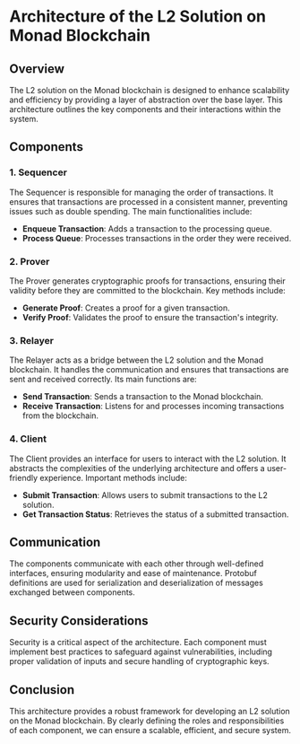 # Architecture of the L2 Solution on Monad Blockchain

## Overview

The L2 solution on the Monad blockchain is designed to enhance scalability and efficiency by providing a layer of abstraction over the base layer. This architecture outlines the key components and their interactions within the system.

## Components

### 1. Sequencer

The Sequencer is responsible for managing the order of transactions. It ensures that transactions are processed in a consistent manner, preventing issues such as double spending. The main functionalities include:

- **Enqueue Transaction**: Adds a transaction to the processing queue.
- **Process Queue**: Processes transactions in the order they were received.

### 2. Prover

The Prover generates cryptographic proofs for transactions, ensuring their validity before they are committed to the blockchain. Key methods include:

- **Generate Proof**: Creates a proof for a given transaction.
- **Verify Proof**: Validates the proof to ensure the transaction's integrity.

### 3. Relayer

The Relayer acts as a bridge between the L2 solution and the Monad blockchain. It handles the communication and ensures that transactions are sent and received correctly. Its main functions are:

- **Send Transaction**: Sends a transaction to the Monad blockchain.
- **Receive Transaction**: Listens for and processes incoming transactions from the blockchain.

### 4. Client

The Client provides an interface for users to interact with the L2 solution. It abstracts the complexities of the underlying architecture and offers a user-friendly experience. Important methods include:

- **Submit Transaction**: Allows users to submit transactions to the L2 solution.
- **Get Transaction Status**: Retrieves the status of a submitted transaction.

## Communication

The components communicate with each other through well-defined interfaces, ensuring modularity and ease of maintenance. Protobuf definitions are used for serialization and deserialization of messages exchanged between components.

## Security Considerations

Security is a critical aspect of the architecture. Each component must implement best practices to safeguard against vulnerabilities, including proper validation of inputs and secure handling of cryptographic keys.

## Conclusion

This architecture provides a robust framework for developing an L2 solution on the Monad blockchain. By clearly defining the roles and responsibilities of each component, we can ensure a scalable, efficient, and secure system.